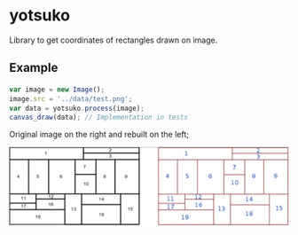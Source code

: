 yotsuko
=======

Library to get coordinates of rectangles drawn on image.

Example
-------
```javascript
var image = new Image();
image.src = '../data/test.png';
var data = yotsuko.process(image);
canvas_draw(data); // Implementation in tests
```

Original image on the right and rebuilt on the left;

![Example](https://raw.githubusercontent.com/SirAnthony/yotsuko/master/data/readme.jpg)
